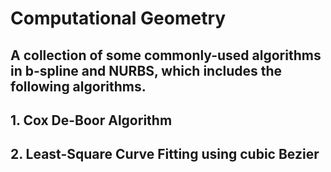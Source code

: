 Computational Geometry
====
A collection of some commonly-used algorithms in b-spline and NURBS, which includes the following algorithms.
----

## 1. Cox De-Boor Algorithm
## 2. Least-Square Curve Fitting using cubic Bezier


